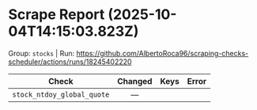 # Scrape Report (2025-10-04T14:15:03.823Z)

Group: `stocks`  |  Run: https://github.com/AlbertoRoca96/scraping-checks-scheduler/actions/runs/18245402220

| Check | Changed | Keys | Error |
|---|:---:|:--|:--|
| `stock_ntdoy_global_quote` | — |  |  |

